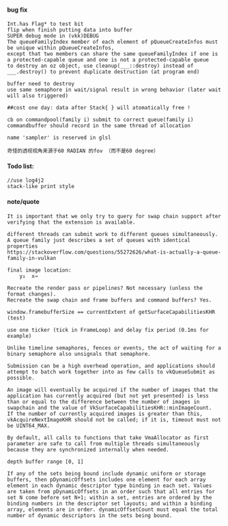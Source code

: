 #### bug fix
    Int.has Flag* to test bit
    flip when finish putting data into buffer
    SUPER debug mode in (vkk)DEBUG
    The queueFamilyIndex member of each element of pQueueCreateInfos must be unique within pQueueCreateInfos, 
    except that two members can share the same queueFamilyIndex if one is a protected-capable queue and one is not a protected-capable queue
    to destroy an oz object, use cleanup(___::destroy) instead of ___.destroy() to prevent duplicate destruction (at program end)
    
    buffer need to destroy
    use same semaphore in wait/signal result in wrong behavior (later wait will also triggered)
    
    ##cost one day: data after Stack{ } will atomatically free !
    
    cb on commandpool(family i) submit to correct queue(family i)
    commandbuffer should record in the same thread of allocation
    
    name 'sampler' is reserved in glsl
    
    奇怪的透视视角来源于60 RADIAN 的fov （而不是60 degree）
    
    
#### Todo list: 
    //use log4j2
    stack-like print style
    
#### note/quote
    It is important that we only try to query for swap chain support after verifying that the extension is available.
    
    different threads can submit work to different queues simultaneously.
    A queue family just describes a set of queues with identical properties
    https://stackoverflow.com/questions/55272626/what-is-actually-a-queue-family-in-vulkan
    
    final image location:
        y↓  x→
        
    Recreate the render pass or pipelines? Not necessary (unless the format changes).
    Recreate the swap chain and frame buffers and command buffers? Yes.
    
    window.framebufferSize == currentExtent of getSurfaceCapabilitiesKHR (test)
    
    use one ticker (tick in FrameLoop) and delay fix period (0.1ms for example)
    
    Unlike timeline semaphores, fences or events, the act of waiting for a binary semaphore also unsignals that semaphore.
    
    Submission can be a high overhead operation, and applications should attempt to batch work together into as few calls to vkQueueSubmit as possible.
    
    An image will eventually be acquired if the number of images that the application has currently acquired (but not yet presented) is less than or equal to the difference between the number of images in swapchain and the value of VkSurfaceCapabilitiesKHR::minImageCount. 
    If the number of currently acquired images is greater than this, vkAcquireNextImageKHR should not be called; if it is, timeout must not be UINT64_MAX.
    
    By default, all calls to functions that take VmaAllocator as first parameter are safe to call from multiple threads simultaneously because they are synchronized internally when needed.
    
    depth buffer range [0, 1]
    
    If any of the sets being bound include dynamic uniform or storage buffers, then pDynamicOffsets includes one element for each array element in each dynamic descriptor type binding in each set. Values are taken from pDynamicOffsets in an order such that all entries for set N come before set N+1; within a set, entries are ordered by the binding numbers in the descriptor set layouts; and within a binding array, elements are in order. dynamicOffsetCount must equal the total number of dynamic descriptors in the sets being bound.